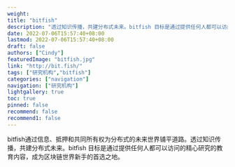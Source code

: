 ```yaml
---
weight: 
title: "bitfish"
description: "透过知识传播，共建分布式未来。bitfish 目标是通过提供任何人都可以访问的精心研究的教育内容，成为区块链世界新手的首选之地。"
date: 2022-07-06T15:57:40+08:00
lastmod: 2022-07-06T15:57:40+08:00
draft: false
authors: ["Cindy"]
featuredImage: "bitfish.jpg"
link: "http://bit.fish/"
tags: ["研究机构","bitfish"]
categories: ["navigation"]
navigation: ["研究机构"]
lightgallery: true
toc: true
pinned: false
recommend: false
recommend1: false
---
```


bitfish通过信息、抵押和共同所有权为分布式的未来世界铺平道路。透过知识传播，共建分布式未来。bitfish 目标是通过提供任何人都可以访问的精心研究的教育内容，成为区块链世界新手的首选之地。

